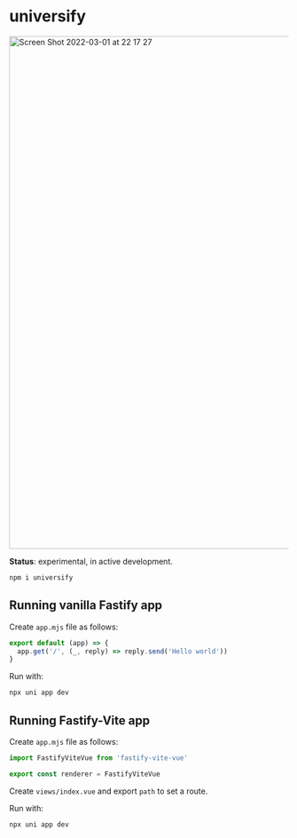 # universify

<img width="924" alt="Screen Shot 2022-03-01 at 22 17 27" src="https://user-images.githubusercontent.com/12291/156276225-d36ad7b1-43a8-42f2-b5e5-896672c53919.png">

**Status**: experimental, in active development.

```sh
npm i universify
```

## Running vanilla Fastify app

Create `app.mjs` file as follows:

```js
export default (app) => {
  app.get('/', (_, reply) => reply.send('Hello world'))
}
```

Run with:

```sh
npx uni app dev
```

## Running Fastify-Vite app

Create `app.mjs` file as follows:

```js
import FastifyViteVue from 'fastify-vite-vue'

export const renderer = FastifyViteVue
```

Create `views/index.vue` and export `path` to set a route.

Run with:

```sh
npx uni app dev
```
